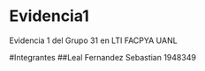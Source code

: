 # Evidencia1
Evidencia 1 del Grupo 31 en LTI FACPYA UANL

#Integrantes
##Leal Fernandez Sebastian 1948349
